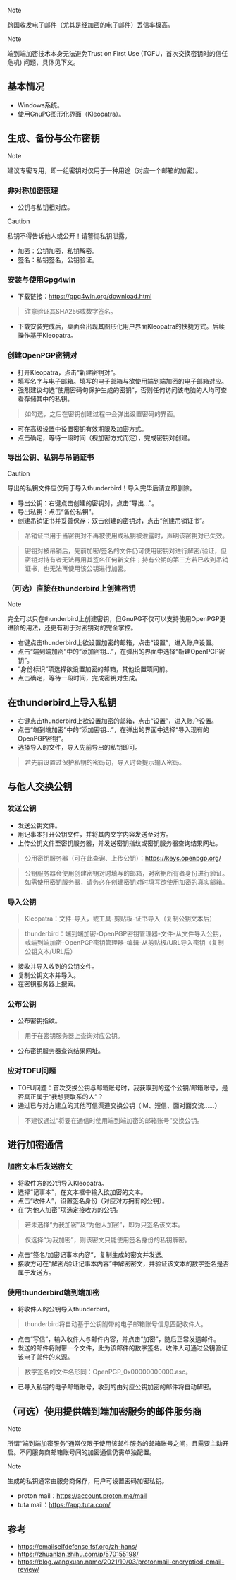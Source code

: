 
> [!NOTE]
> 跨国收发电子邮件（尤其是经加密的电子邮件）丢信率极高。

> [!NOTE]
> 端到端加密技术本身无法避免Trust on First Use (TOFU，首次交换密钥时的信任危机) 问题，具体见下文。

## 基本情况

- Windows系统。
- 使用GnuPG图形化界面（Kleopatra）。

## 生成、备份与公布密钥

> [!NOTE]
> 建议专密专用，即一组密钥对仅用于一种用途（对应一个邮箱的加密）。

### 非对称加密原理

- 公钥与私钥相对应。

> [!CAUTION]
> 私钥不得告诉他人或公开！请警惕私钥泄露。

- 加密：公钥加密，私钥解密。
- 签名：私钥签名，公钥验证。

### 安装与使用Gpg4win

- 下载链接：https://gpg4win.org/download.html

> 注意验证其SHA256或数字签名。

- 下载安装完成后，桌面会出现其图形化用户界面Kleopatra的快捷方式。后续操作基于Kleopatra。

### 创建OpenPGP密钥对

- 打开Kleopatra，点击“新建密钥对”。
- 填写名字与电子邮箱。填写的电子邮箱与欲使用端到端加密的电子邮箱对应。
- 强烈建议勾选“使用密码句保护生成的密钥”，否则任何访问该电脑的人均可查看存储其中的私钥。

> 如勾选，之后在密钥创建过程中会弹出设置密码的界面。

- 可在高级设置中设置密钥有效期限及加密方式。
- 点击确定，等待一段时间（视加密方式而定），完成密钥对创建。

### 导出公钥、私钥与吊销证书

> [!CAUTION]
> 导出的私钥文件应仅用于导入thunderbird！导入完毕后请立即删除。

- 导出公钥：右键点击创建的密钥对，点击“导出…”。
- 导出私钥：点击“备份私钥”。
- 创建吊销证书并妥善保存：双击创建的密钥对，点击“创建吊销证书”。

> 吊销证书用于当密钥对不再被使用或私钥被泄露时，声明该密钥对已失效。

> 密钥对被吊销后，先前加密/签名的文件仍可使用密钥对进行解密/验证，但密钥对持有者无法再用其签名任何新文件；持有公钥的第三方若已收到吊销证书，也无法再使用该公钥进行加密。

### （可选）直接在thunderbird上创建密钥

> [!NOTE]
> 完全可以只在thunderbird上创建密钥，但GnuPG不仅可以支持使用OpenPGP更进阶的用法，还更有利于对密钥对的完全掌控。

- 右键点击thunderbird上欲设置加密的邮箱，点击“设置”，进入账户设置。
- 点击“端到端加密”中的“添加密钥…”，在弹出的界面中选择“新建OpenPGP密钥”。
- “身份标识”项选择欲设置加密的邮箱，其他设置项同前。
- 点击确定，等待一段时间，完成密钥对生成。

## 在thunderbird上导入私钥

- 右键点击thunderbird上欲设置加密的邮箱，点击“设置”，进入账户设置。
- 点击“端到端加密”中的“添加密钥…”，在弹出的界面中选择“导入现有的OpenPGP密钥”。
- 选择导入的文件，导入先前导出的私钥即可。

> 若先前设置过保护私钥的密码句，导入时会提示输入密码。

## 与他人交换公钥

### 发送公钥

- 发送公钥文件。
- 用记事本打开公钥文件，并将其内文字内容发送至对方。
- 上传公钥文件至密钥服务器，并发送密钥指纹或密钥服务器查询结果网址。

> 公用密钥服务器（可在此查询、上传公钥）：https://keys.openpgp.org/

> 公钥服务器会使用创建密钥对时填写的邮箱，对密钥所有者身份进行验证。如需使用密钥服务器，请务必在创建密钥对时填写欲使用加密的真实邮箱。

### 导入公钥

> Kleopatra：文件-导入，或工具-剪贴板-证书导入（复制公钥文本后）

> thunderbird：端到端加密-OpenPGP密钥管理器-文件-从文件导入公钥，或端到端加密-OpenPGP密钥管理器-编辑-从剪贴板/URL导入密钥（复制公钥文本/URL后）

- 接收并导入收到的公钥文件。
- 复制公钥文本并导入。
- 在密钥服务器上搜索。

### 公布公钥

- 公布密钥指纹。

> 用于在密钥服务器上查询对应公钥。

- 公布密钥服务器查询结果网址。

### 应对TOFU问题

- TOFU问题：首次交换公钥与邮箱账号时，我获取到的这个公钥/邮箱账号，是否真正属于“我想要联系的人”？
- 通过已与对方建立的其他可信渠道交换公钥（IM、短信、面对面交流……）

> 不建议通过“将要在通信时使用端到端加密的邮箱账号”交换公钥。

## 进行加密通信

### 加密文本后发送密文

- 将收件方的公钥导入Kleopatra。
- 选择“记事本”，在文本框中输入欲加密的文本。
- 点击“收件人”，设置签名身份（对应对方拥有的公钥）。
- 在“为他人加密”项选定接收方的公钥。

> 若未选择“为我加密”及“为他人加密”，即为只签名该文本。

> 仅选择“为我加密”，则该密文只能使用签名身份的私钥解密。

- 点击“签名/加密记事本内容”，复制生成的密文并发送。
- 接收方可在“解密/验证记事本内容”中解密密文，并验证该文本的数字签名是否属于发送方。

### 使用thunderbird端到端加密

- 将收件人的公钥导入thunderbird。

> thunderbird将自动基于公钥附带的电子邮箱账号信息匹配收件人。

- 点击“写信”，输入收件人与邮件内容，并点击“加密”，随后正常发送邮件。
- 发送的邮件将附带一个文件，此为该邮件的数字签名。收件人可通过公钥验证该电子邮件的来源。

> 数字签名的文件名形同：OpenPGP_0x00000000000.asc。

- 已导入私钥的电子邮箱账号，收到的由对应公钥加密的邮件将自动解密。

## （可选）使用提供端到端加密服务的邮件服务商

> [!NOTE]
> 所谓“端到端加密服务”通常仅限于使用该邮件服务的邮箱账号之间，且需要主动开启。不同服务商邮箱账号间的加密通信仍需单独配置。

> [!NOTE]
> 生成的私钥通常由服务商保存，用户可设置密码加密私钥。

- proton mail：https://account.proton.me/mail
- tuta mail：https://app.tuta.com/

## 参考

- https://emailselfdefense.fsf.org/zh-hans/
- https://zhuanlan.zhihu.com/p/570155198/
- https://blog.wangxuan.name/2021/10/03/protonmail-encryptied-email-review/